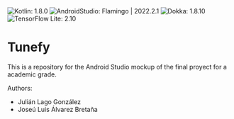 <img src="https://img.shields.io/badge/Kotlin-1.8.0-purple.svg" alt="Kotlin: 1.8.0">
<img src="https://img.shields.io/badge/AndroidStudio-Flamingo | 2022.2.1-lightgreen.svg" alt="AndroidStudio: Flamingo | 2022.2.1">
<img src="https://img.shields.io/badge/Dokka-1.8.10-orange.svg" alt="Dokka: 1.8.10">
<img src="https://img.shields.io/badge/TensorFlow Lite-2.10-yellow.svg" alt="TensorFlow Lite: 2.10">

# Tunefy

This is a repository for the Android Studio mockup of the final proyect  for a academic grade.

Authors:
- Julián Lago González
- Joseú Luis Álvarez Bretaña

